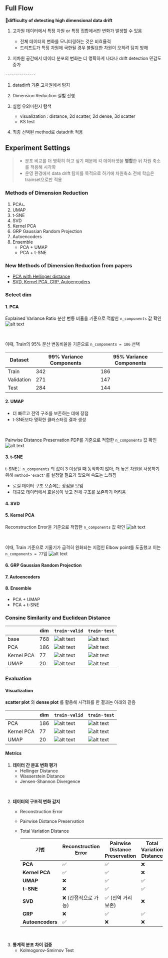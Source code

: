 ## Full Flow

<aside>

**📌difficulty of detecting high dimensional data drift**

1. 고차원 데이터에서 특정 차원 or 특정 집합에서만 변화가 발생할 수 있음
    
    - 전체 데이터의 변화를 모니터링하는 것은 비효율적
    - 드리프트가 특정 차원에 국한될 경우 불필요한 차원이 오히려 탐지 방해
2. 저차원 공간에서 데이터 분포의 변화는 더 명확하게 나타나 drift detection 민감도 증가
    
</aside>
---------------

1. datadirft 기존 고차원에서 탐지
2. Dimension Reduction 실험 진행
3. 실험 유의미한지 탐색

    - visualization : distance, 2d scatter, 2d dense, 3d scatter
    - KS test

4. 최종 선택된 method로 datadrift 적용


## Experiment Settings
> * 분포 비교를 더 명확히 하고 싶기 때문에 각 데이터셋을 **병합**한 뒤 차원 축소를 적용해 시각화
> * 운영 환경에서 data drift 탐지를 목적으로 하기에 차원축소 전에 학습은 trainset으로만 적용 
> 

### Methods of Dimension Reduction
1. PCAㄴ
2. UMAP
3. t-SNE
4. SVD
5. Kernel PCA
6. GRP Gaussian Random Projection
7. Autoencoders 
8. Ensemble
    - PCA + UMAP 
    - PCA + t-SNE

### New Methods of Dimension Reduction from papers
- [PCA with Hellinger distance](https://link.springer.com/article/10.1007/s10115-020-01438-3)
- [SVD, Kernel PCA, GRP, Autoencoders](https://aclanthology.org/2024.lrec-main.579.pdf)

### Select dim 
#### 1. PCA 
Explained Variance Ratio 분산 변동 비율을 기준으로 적합한 `n_components` 값 확인
![alt text](image-4.png)

</br>

이때, Train의 95% 분산 변동비율을 기준으로 `n_components = 186` 선택

| Dataset      | 99% Variance Components | 95% Variance Components |
|--------------|--------------------------|--------------------------|
| Train        | 342                      | 186                      |
| Validation   | 271                      | 147                      |
| Test         | 284                      | 144                      |


#### 2. UMAP
- 더 빠르고 전역 구조를 보존하는 데에 장점
- t-SNE보다 명확한 클러스터링 결과 생성

</br>

Pairwise Distance Preservation PDP를 기준으로 적합한 `n_components` 값 확인
![alt text](image-18.png)

#### 3. t-SNE
t-SNE는 `n_components` 의 값이 3 이상일 때 동작하지 않아, 더 높은 차원을 사용하기 위해 `method='exact'`를 설정할 필요가 있으며 속도는 느려짐
- 로컬 데이터 구조 보존에는 장점을 보임
- 대규모 데이터에서 효율성이 낮고 전체 구조를 보존하기 어려움


#### 4. SVD
#### 5. Kernel PCA
Reconstruction Error을 기준으로 적합한 `n_components` 값 확인
![alt text](image-7.png)

</br> 

이때, Train 기준으로 기울기가 급격히 완화되는 지점인 Elbow point를 도출했고 이는 `n_components = 77`임
![alt text](image-8.png)

#### 6. GRP Gaussian Random Projection
#### 7. Autoencoders 
#### 8. Ensemble
- PCA + UMAP 
- PCA + t-SNE

### Consine Similarity and Euclidean Distance
|| dim | `train`-`valid`           |  `train`-`test`           |
|--------------------|--------------------|--------------------|--------------------|
|base| 768 | ![alt text](image.png) | ![alt text](image-1.png) |
|PCA| 186 | ![alt text](image-2.png) | ![alt text](image-5.png) |
|Kernel PCA | 77 | ![alt text](image-9.png) | ![alt text](image-11.png) |
|UMAP | 20 | ![alt text](image-14.png) | ![alt text](imsage-15.png) |


### Evaluation 
#### Visualization
 **scatter plot** 와 **dense plot** 를 활용해 시각화를 한 결과는 아래와 같음

||dim| `train`-`valid`           |  `train`-`test`           |
|--------------------|--------------------|--------------------|--------------------|
|PCA| 186 | ![alt text](image-13.png) | ![alt text](image-6.png) |
|Kernel PCA | 77 | ![alt text](image-10.png) | ![alt text](image-12.png) |
|UMAP | 20 | ![alt text](image-16.png) | ![alt text](image-17.png) |

#### Metrics
1. **데이터 간 분포 변화 평가**
    - Hellinger Distance
    - Wasserstein Distance
    - Jensen-Shannon Divergence
</br>

2. **데이터의 구조적 변화 감지**
    - Reconstruction Error
    - Pairwise Distance Preservation
    - Total Variation Distance

        | 기법            | Reconstruction Error       | Pairwise Distance Preservation     | Total Variation Distance          |
        |------------------|----------------------------|------------------------------------|-----------------------------------|
        | **PCA**         | ✅                         | ✅                                 | ❌                                |
        | **Kernel PCA**  | ✅                         | ✅                                 | ❌                                |
        | **UMAP**        | ❌                         | ✅                                 | ✅                                |
        | **t-SNE**       | ❌                         | ✅                                 | ✅                                |
        | **SVD**         | ❌ (간접적으로 가능)       | ✅ (전역 거리 보존)                | ❌                                |
        | **GRP**         | ❌                         | ✅                                 | ✅                                |
        | **Autoencoders**| ✅                         | ❌                                 | ❌                                |



</br>

3. **통계적 분포 차이 검증**
    - Kolmogorov-Smirnov Test
